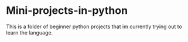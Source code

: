# Mini-projects-in-python
This is a folder of beginner python projects that im currently trying out to learn the language. 
